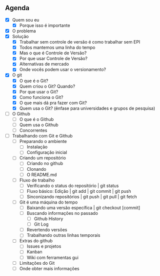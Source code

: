 ## Agenda

- [x] Quem sou eu
  - [x] Porque isso é importante
- [x] O problema
- [x] Solução
  - [x] Trabalhar sem controle de versão é como trabalhar sem EPI
  - [x] Todos mantemos uma linha do tempo
  - [x] Mas o que é Controle de Versão?
  - [x] Por que usar Controle de Versão?
  - [x] Alternativas de mercado
  - [x] Onde vocês podem usar o versionamento?
- [x] O git
  - [x] O que é o Git?
  - [x] Quem criou o Git? Quando?
  - [x] Por que usar o Git?
  - [x] Como funciona o Git?
  - [x] O que mais dá pra fazer com Git?
  - [x] Quem usa o Git? (ênfase para universidades e grupos de pesquisa)
- [ ] O Github
  - [ ] O que é o Github
  - [ ] Quem usa o Github
  - [ ] Concorrentes
- [ ] Trabalhando com Git e Github
  - [ ] Preparando o ambiente
    - [ ] Instalação
    - [ ] Configuração inicial
  - [ ] Criando um repositório
    - [ ] Criando no github
    - [ ] Clonando
    - [ ] O README.md
  - [ ] Fluxo de trabalho
    - [ ] Verificando o status do repositório | git status
    - [ ] Fluxo básico: Edição | git add | git commit | git push
    - [ ] Sinconizando repositórios | git push | git pull | git fetch
  - [ ] Git é uma máquina do tempo
    - [ ] Baixando uma versão específica | git checkout [commit]
    - [ ] Buscando informações no passado
      - [ ] Github History
      - [ ] Git Log
    - [ ] Revertendo versões
    - [ ] Trabalhando outras linhas temporais
  - [ ] Extras do github
    - [ ] Issues e projetos
    - [ ] Kanban
    - [ ] Wiki
  com ferramentas gui
  - [ ] Limitações do Git
  - [ ] Onde obter mais informações
